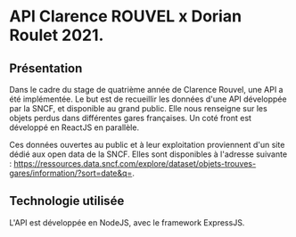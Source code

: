 # API Clarence ROUVEL x Dorian Roulet 2021.

## Présentation

Dans le cadre du stage de quatrième année de Clarence Rouvel, une API a été implémentée. 
Le but est de recueillir les données d'une API développée par la SNCF, et disponible au grand public. Elle nous renseigne sur les objets perdus dans différentes gares françaises.
Un coté front est développé en ReactJS en parallèle.

Ces données ouvertes au public et à leur exploitation proviennent d'un site dédié aux open data de la SNCF.
Elles sont disponibles à l'adresse suivante : https://ressources.data.sncf.com/explore/dataset/objets-trouves-gares/information/?sort=date&q=.

## Technologie utilisée

L'API est développée en NodeJS, avec le framework ExpressJS.
